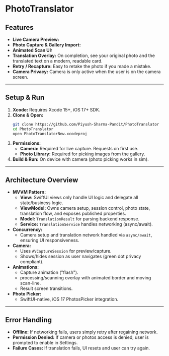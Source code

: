 
# PhotoTranslator

## Features

- **Live Camera Preview:** 
- **Photo Capture & Gallery Import:** 
- **Animated Scan UI:** 
- **Translation Overlay:** On completion, see your original photo and the translated text on a modern, readable card.
- **Retry / Recapture:** Easy to retake the photo if you made a mistake.
- **Camera Privacy:** Camera is only active when the user is on the camera screen.

---

## Setup & Run

1. **Xcode:** Requires Xcode 15+, iOS 17+ SDK.
2. **Clone & Open:**  
   ```sh
   git clone https://github.com/Piyush-Sharma-Pandit/PhotoTranslator
   cd PhotoTranslator
   open PhotoTranslatorNew.xcodeproj
   ```
3. **Permissions:**  
   - **Camera:** Required for live capture. Requests on first use.
   - **Photo Library:** Required for picking images from the gallery.
4. **Build & Run:** On device with camera (photo picking works in sim).

---

## Architecture Overview

- **MVVM Pattern:**  
  - **View:** SwiftUI views only handle UI logic and delegate all state/business logic.
  - **ViewModel:** Owns camera setup, session control, photo state, translation flow, and exposes published properties.
  - **Model:** `TranslationResult` for parsing backend response.
  - **Service:** `TranslationService` handles networking (async/await).
- **Concurrency:**  
  - Camera setup and translation network handled via `async/await`, ensuring UI responsiveness.
- **Camera:**  
  - Uses `AVCaptureSession` for preview/capture.
  - Shows/hides session as user navigates (green dot privacy compliant).
- **Animations:**  
  - Capture animation ("flash").
  - processing/scanning overlay with animated border and moving scan-line.
  - Result screen transitions.
- **Photo Picker:**  
  - SwiftUI-native, iOS 17 PhotosPicker integration.

---

## Error Handling

- **Offline:** If networking fails, users simply retry after regaining network.
- **Permission Denied:** If camera or photos access is denied, user is prompted to enable in Settings.
- **Failure Cases:** If translation fails, UI resets and user can try again.

